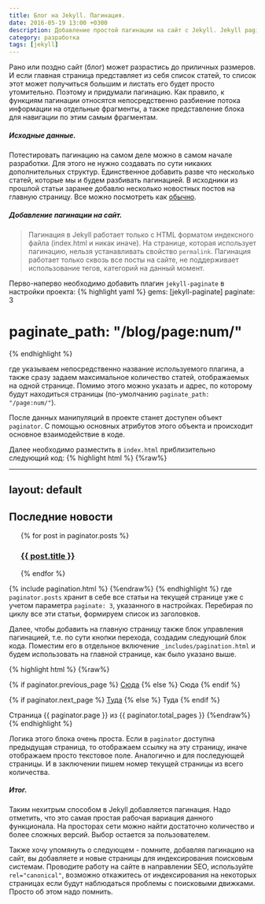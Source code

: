 ```yaml
---
title: Блог на Jekyll. Пагинация.
date: 2016-05-19 13:00 +0300
description: Добавление простой пагинации на сайт с Jekyll. Jekyll pagination.
category: разработка
tags: [jekyll]
---
```

Рано или поздно сайт (блог) может разрастись до приличных размеров. И если главная страница представляет из себя список статей, то список этот может получиться большим и листать его будет просто утомительно. Поэтому и придумали пагинацию. Как правило, к функциям пагинации относятся непосредственно разбиение потока информации на отдельные фрагменты, а также представление блока для навигации по этим самым фрагментам.

##### Исходные данные.

Потестировать пагинацию на самом деле можно в самом начале разработки. Для этого не нужно создавать по сути никаких дополнительных структур. Единственное добавить разве что несколько статей, которые мы и будем разбивать пагинацией.
В исходники из прошлой статьи заранее добавлю несколько новостных постов на главную страницу. Все можно посмотреть как [обычно](https://github.com/kiviok/jekyllcosmo/tree/master/7-pagination).

##### Добавление пагинации на сайт.

>Пагинация в Jekyll работает только с HTML форматом индексного файла (index.html и никак иначе). На странице, которая использует пагинацию, нельзя устанавливать свойство `permalink`. Пагинация работает только сквозь все посты на сайте, не поддерживает использование тегов, категорий на данный момент.

Перво-наперво необходимо добавить плагин `jekyll-paginate` в настройки проекта:
{% highlight yaml %}
gems: [jekyll-paginate]
paginate: 3
# paginate_path: "/blog/page:num/"
{% endhighlight %}

где указываем непосредственно название используемого плагина, а также сразу задаем максимальное количество статей, отображаемых на одной странице. Помимо этого можно указать и адрес, по которому будут находиться страницы (по-умолчанию `paginate_path: "/page:num/"`).

После данных манипуляций в проекте станет доступен объект `paginator`. С помощью основных атрибутов этого объекта и происходит основное взаимодействие в коде.

Далее необходимо разместить в `index.html` приблизительно следующий код:
{% highlight html %}
{%raw%}
<!-- index.html -->
---
layout: default
---
<h2>Последние новости</h2>
<ul>
  {% for post in paginator.posts %}
  <h3><a href="{{ post.url }}">{{ post.title }}</a></h3>
  {% endfor %}
</ul>

<!-- заранее также пропишем блок управления. О нем далее. -->
{% include pagination.html %}
{%endraw%}
{% endhighlight %}
где `paginator.posts` хранит в себе все статьи на текущей странице уже с учетом параметра `paginate: 3`, указанного в настройках. Перебирая по циклу все эти статьи, формируем список из заголовков.

Далее, чтобы добавить на главную страницу также блок управления пагинацией, т.е. по сути кнопки перехода, создадим следующий блок кода. Поместим его в отдельное включение `_includes/pagination.html` и будем использовать на главной странице, как было указано выше.

{% highlight html %}
{%raw%}
<div class="pagination">
  {% if paginator.previous_page %}
    <a href="{{ paginator.previous_page_path }}" class="previous">Сюда</a>
  {% else %}
    <span class="previous">Сюда</span>
  {% endif %}

  {% if paginator.next_page %}
    <a href="{{ paginator.next_page_path }}" class="next">Туда</a>
  {% else %}
    <span class="next ">Туда</span>
  {% endif %}
</div>
<span class="page_number ">Страница {{ paginator.page }} из {{ paginator.total_pages }}</span>
{%endraw%}
{% endhighlight %}

Логика этого блока очень проста. Если в `paginator` доступна предыдущая страница, то отображаем ссылку на эту страницу, иначе отображаем просто текстовое поле. Аналогично и для последующей страницы. И в заключении пишем номер текущей страницы из всего количества.

##### Итог.
Таким нехитрым способом в Jekyll добавляется пагинация. Надо отметить, что это самая простая рабочая вариация данного функционала. На просторах сети можно найти достаточно количество и более сложных версий. Выбор остается за пользователем.

Также хочу упомянуть о следующем - помните, добавляя пагинацию на сайт, вы добавляете и новые страницы для индексирования поисковым системам. Проводите работу на сайте в направлении SEO, используйте `rel="canonical"`, возможно откажитесь от индексирования на некоторых страницах если будут наблюдаться проблемы с поисковыми движками. Просто об этом надо помнить.
